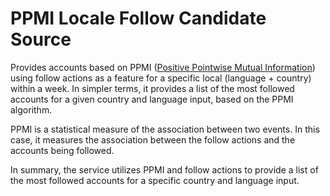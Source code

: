 # PPMI Locale Follow Candidate Source
Provides accounts based on PPMI ([Positive Pointwise Mutual Information](https://en.wikipedia.org/wiki/Pointwise_mutual_information#Positive_PMI)) using follow actions as a feature for a specific local (language + country) within a week. In simpler terms, it provides a list of the most followed accounts for a given country and language input, based on the PPMI algorithm.

PPMI is a statistical measure of the association between two events. In this case, it measures the association between the follow actions and the accounts being followed.

In summary, the service utilizes PPMI and follow actions to provide a list of the most followed accounts for a specific country and language input.
